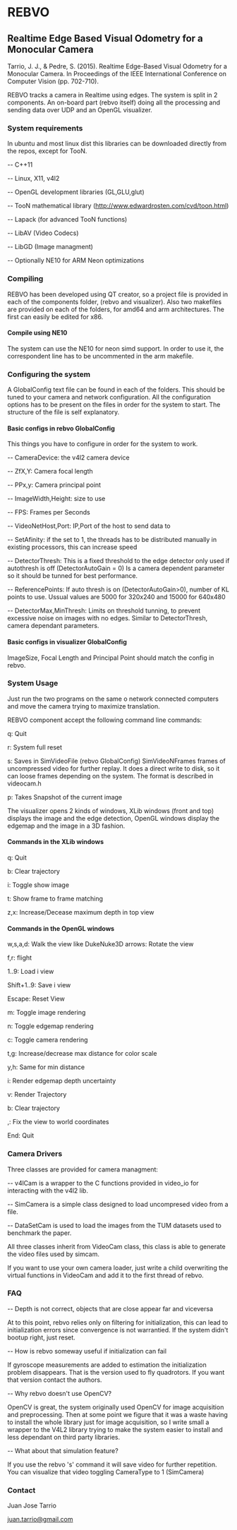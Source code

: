
# REBVO
## Realtime Edge Based Visual Odometry for a Monocular Camera

Tarrio, J. J., & Pedre, S. (2015). Realtime Edge-Based Visual Odometry
for a Monocular Camera. In Proceedings of the IEEE International Conference
on Computer Vision (pp. 702-710).

REBVO tracks a camera in Realtime using edges. The system is split in 2 components.
An on-board part (rebvo itself) doing all the processing and sending data over UDP 
and an OpenGL visualizer. 

### System requirements

In ubuntu and most linux dist this libraries can be downloaded directly from the
 repos, except for TooN.

-- C++11

-- Linux, X11, v4l2

-- OpenGL development libraries (GL,GLU,glut)

-- TooN mathematical library (http://www.edwardrosten.com/cvd/toon.html)

-- Lapack (for advanced TooN functions)

-- LibAV (Video Codecs)

-- LibGD (Image managment)

-- Optionally NE10 for ARM Neon optimizations

### Compiling

REBVO has been developed using QT creator, so a project file is provided in each of the
components folder, (rebvo and visualizer). Also two makefiles are provided on each 
of the folders, for amd64 and arm architectures. The first can easily be edited for 
x86.

#### Compile using NE10

The system can use the NE10 for neon simd support. In order to use it, the
correspondent line has to be uncommented in the arm makefile. 

### Configuring the system

A GlobalConfig text file can be found in each of the folders. This should be tuned to
your camera and network configuration. All the configuration options has to be present on the files
in order for the system to start. The structure of the file is self explanatory.

#### Basic configs in rebvo GlobalConfig

This things you have to configure in order for the system to work.

-- CameraDevice: the v4l2 camera device

-- ZfX,Y: Camera focal length

-- PPx,y: Camera principal point

-- ImageWidth,Height: size to use

-- FPS: Frames per Seconds

-- VideoNetHost,Port: IP,Port of the host to send data to

-- SetAfinity: if the set to 1, the threads has to be distributed manually in 
		existing processors, this can increase speed

-- DetectorThresh: This is a fixed threshold to the edge detector only used
	 	   if autothresh is off (DetectorAutoGain = 0)
		   Is a camera dependent parameter so it should be tunned for
		   best performance. 

-- ReferencePoints: If auto thresh is on (DetectorAutoGain>0), number of KL
		   points to use. Ussual values are 5000 for 320x240 and 
		   15000 for 640x480 

-- DetectorMax,MinThresh: Limits on threshold tunning, to prevent excessive 
		   noise on images with no edges. Similar to DetectorThresh,
		   camera dependant parameters.

#### Basic configs in visualizer GlobalConfig

ImageSize, Focal Length and Principal Point should match the config in rebvo.

### System Usage

Just run the two programs on the same o network connected computers and move
the camera trying to maximize translation.

REBVO component accept the following command line commands:

q: Quit

r: System full reset

s: Saves in SimVideoFile (rebvo GlobalConfig) SimVideoNFrames frames of
   uncompressed video for further replay. It does a direct write to disk,
   so it can loose frames depending on the system. The format is described
   in videocam.h

p: Takes Snapshot of the current image


The visualizer opens 2 kinds of windows, XLib windows (front and top) 
displays the image and the edge detection, OpenGL windows display 
the edgemap and the image in a 3D fashion.

#### Commands in the XLib windows

q: Quit

b: Clear trajectory

i: Toggle show image

t: Show frame to frame matching

z,x: Increase/Decease maximum depth in top view

#### Commands in the OpenGL windows

w,s,a,d: Walk the view like DukeNuke3D
arrows: Rotate the view

f,r: flight

1..9: Load i view

Shift+1..9: Save i view

Escape: Reset View

m: Toggle image rendering

n: Toggle edgemap rendering

c: Toggle camera rendering

t,g: Increase/decrease max distance for color scale

y,h: Same for min distance 

i: Render edgemap depth uncertainty

v: Render Trajectory

b: Clear trajectory

,: Fix the view to world coordinates

End: Quit


### Camera Drivers

Three classes are provided for camera managment:

-- v4lCam is a wrapper to the C functions provided in video_io for interacting with
   the v4l2 lib. 

-- SimCamera is a simple class designed to load uncompresed video from a file. 

-- DataSetCam is used to load the images from the TUM datasets used to benchmark the
   paper.

All three classes inherit from VideoCam class, this class is able to generate the 
video files used by simcam. 

If you want to use your own camera loader, just write a child overwriting the virtual
functions in VideoCam and add it to the first thread of rebvo.
### FAQ

-- Depth is not correct, objects that are close appear far and viceversa

At to this point, rebvo relies only on filtering for initialization, this
can lead to initialization errors since convergence is not warrantied. If
the system didn't bootup right, just reset.

-- How is rebvo someway useful if initialization can fail

If gyroscope measurements are added to estimation the initialization
problem disappears. That is the version used to fly quadrotors.
If you want that version contact the authors.

-- Why rebvo doesn't use OpenCV?

OpenCV is great, the system originally used OpenCV for image acquisition 
and preprocessing. 
Then at some point we figure that it was a waste having to install
the whole library just for image acquisition, so I write small a wrapper 
to the V4L2 library trying to make the system easier to install and 
less dependant on third party libraries.

-- What about that simulation feature?

If you use the rebvo 's' command it will save video for further repetition.
You can visualize that video toggling CameraType to 1 (SimCamera)

### Contact

Juan Jose Tarrio

juan.tarrio@gmail.com
